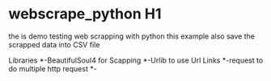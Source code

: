 # webscrape_python H1
the is demo testing web scrapping with python this example also save the scrapped data into CSV file

Libraries 
*-BeautifulSoul4 for Scapping
*-Urlib to use Url Links
*-request to do multiple http request
*-
